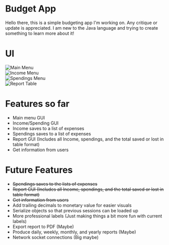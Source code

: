 # Budget App  
Hello there, this is a simple budgeting app I'm working on. Any critique or update is appreciated. I am new to the Java language and trying to create something to learn more about it!

# UI 
![Main Menu](https://github.com/michaelolchang/budget_app/blob/master/main_menu.png)  
![Income Menu](https://github.com/michaelolchang/budget_app/blob/master/income_menu.png)  
![Spendings Menu](https://github.com/michaelolchang/budget_app/blob/master/spending_menu.png)  
![Report Table](https://github.com/michaelolchang/budget_app/blob/master/report_table.png)  

# Features so far
- Main menu GUI
- Income/Spending GUI
- Income saves to a list of expenses
- Spendings saves to a list of expenses
- Report GUI (Includes all Income, spendings, and the total saved or lost in table format)
- Get information from users

# Future Features 
- ~~Spendings saves to the lists of expenses~~
- ~~Report GUI (Includes all Income, spendings, and the total saved or lost in table format)~~
- ~~Get information from users~~
- Add trailing decimals to monetary value for easier visuals
- Serialize objects so that previous sessions can be loaded up
- More professional labels (Just making things a bit more fun with current labels) 
- Export report to PDF (Maybe)
- Produce daily, weekly, monthly, and yearly reports (Maybe)
- Network socket connections (Big maybe)
